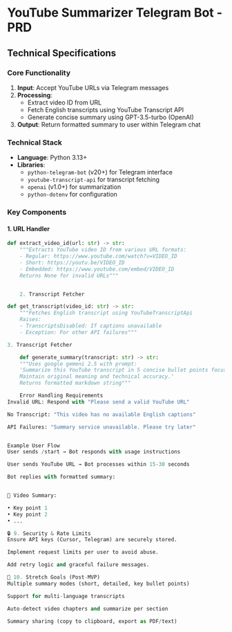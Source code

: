 # YouTube Summarizer Telegram Bot - PRD

## Technical Specifications

### Core Functionality
1. **Input**: Accept YouTube URLs via Telegram messages
2. **Processing**:
   - Extract video ID from URL
   - Fetch English transcripts using YouTube Transcript API
   - Generate concise summary using GPT-3.5-turbo (OpenAI)
3. **Output**: Return formatted summary to user within Telegram chat

### Technical Stack
- **Language**: Python 3.13+
- **Libraries**:
  - `python-telegram-bot` (v20+) for Telegram interface
  - `youtube-transcript-api` for transcript fetching
  - `openai` (v1.0+) for summarization
  - `python-dotenv` for configuration

### Key Components

#### 1. URL Handler
```python
def extract_video_id(url: str) -> str:
    """Extracts YouTube video ID from various URL formats:
    - Regular: https://www.youtube.com/watch?v=VIDEO_ID
    - Short: https://youtu.be/VIDEO_ID
    - Embedded: https://www.youtube.com/embed/VIDEO_ID
    Returns None for invalid URLs"""


    2. Transcript Fetcher

def get_transcript(video_id: str) -> str:
    """Fetches English transcript using YouTubeTranscriptApi
    Raises:
    - TranscriptsDisabled: If captions unavailable
    - Exception: For other API failures"""

3. Transcript Fetcher

    def generate_summary(transcript: str) -> str:
    """Uses google gemeni 2.5 with prompt:
    'Summarize this YouTube transcript in 5 concise bullet points focusing on key insights.
    Maintain original meaning and technical accuracy.'
    Returns formatted markdown string"""

    Error Handling Requirements
Invalid URL: Respond with "Please send a valid YouTube URL"

No Transcript: "This video has no available English captions"

API Failures: "Summary service unavailable. Please try later"


Example User Flow
User sends /start → Bot responds with usage instructions

User sends YouTube URL → Bot processes within 15-30 seconds

Bot replies with formatted summary:


🎥 Video Summary:

• Key point 1
• Key point 2
• ...

🔒 9. Security & Rate Limits
Ensure API keys (Cursor, Telegram) are securely stored.

Implement request limits per user to avoid abuse.

Add retry logic and graceful failure messages.

📌 10. Stretch Goals (Post-MVP)
Multiple summary modes (short, detailed, key bullet points)

Support for multi-language transcripts

Auto-detect video chapters and summarize per section

Summary sharing (copy to clipboard, export as PDF/text)
